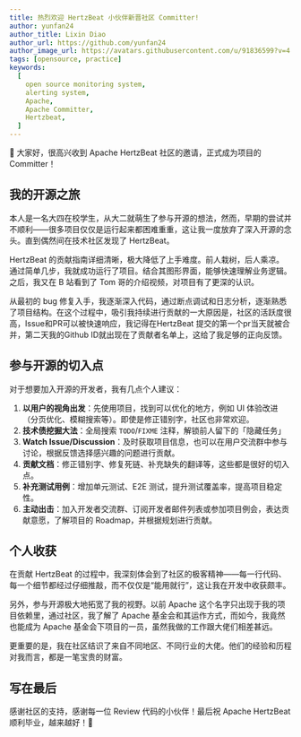 ```yaml
---
title: 热烈欢迎 HertzBeat 小伙伴新晋社区 Committer!
author: yunfan24
author_title: Lixin Diao
author_url: https://github.com/yunfan24
author_image_url: https://avatars.githubusercontent.com/u/91836599?v=4
tags: [opensource, practice]
keywords:
  [
    open source monitoring system,
    alerting system,
    Apache,
    Apache Committer,
    Hertzbeat,
  ]
---
```

🎉 大家好，很高兴收到 Apache HertzBeat 社区的邀请，正式成为项目的 Committer！

## 我的开源之旅

本人是一名大四在校学生，从大二就萌生了参与开源的想法，然而，早期的尝试并不顺利——很多项目仅仅是运行起来都困难重重，这让我一度放弃了深入开源的念头。直到偶然间在技术社区发现了 HertzBeat。

HertzBeat 的贡献指南详细清晰，极大降低了上手难度。前人栽树，后人乘凉。通过简单几步，我就成功运行了项目。结合其图形界面，能够快速理解业务逻辑。之后，我又在 B 站看到了 Tom 哥的介绍视频，对项目有了更深的认识。

从最初的 bug 修复入手，我逐渐深入代码，通过断点调试和日志分析，逐渐熟悉了项目结构。在这个过程中，吸引我持续进行贡献的一大原因是，社区的活跃度很高，Issue和PR可以被快速响应，我记得在HertzBeat 提交的第一个pr当天就被合并，第二天我的Github ID就出现在了贡献者名单上，这给了我足够的正向反馈。

## 参与开源的切入点

对于想要加入开源的开发者，我有几点个人建议：

1. **以用户的视角出发**：先使用项目，找到可以优化的地方，例如 UI 体验改进（分页优化、模糊搜索等）。即使是修正错别字，社区也非常欢迎。
2. **技术债挖掘大法**：全局搜索 `TODO`/`FIXME` 注释，解锁前人留下的「隐藏任务」
3. **Watch Issue/Discussion**：及时获取项目信息，也可以在用户交流群中参与讨论，根据反馈选择感兴趣的问题进行贡献。
4. **贡献文档**：修正错别字、修复死链、补充缺失的翻译等，这些都是很好的切入点。
5. **补充测试用例**：增加单元测试、E2E 测试，提升测试覆盖率，提高项目稳定性。
6. **主动出击**：加入开发者交流群、订阅开发者邮件列表或参加项目例会，表达贡献意愿，了解项目的 Roadmap，并根据规划进行贡献。

## 个人收获

在贡献 HertzBeat 的过程中，我深刻体会到了社区的极客精神——每一行代码、每一个细节都经过仔细推敲，而不仅仅是“能用就行”，这让我在开发中收获颇丰。

另外，参与开源极大地拓宽了我的视野。以前 Apache 这个名字只出现于我的项目依赖里，通过社区，我了解了 Apache 基金会和其运作方式，而如今，我竟然也能成为 Apache 基金会下项目的一员，虽然我做的工作跟大佬们相差甚远。

更重要的是，我在社区结识了来自不同地区、不同行业的大佬。他们的经验和历程对我而言，都是一笔宝贵的财富。

## 写在最后

感谢社区的支持，感谢每一位 Review 代码的小伙伴！最后祝 Apache HertzBeat 顺利毕业，越来越好！🚀
